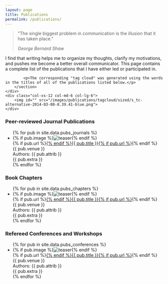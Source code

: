 ```yaml
---
layout: page
title: Publications
permalink: /publications/
---
```


<div class="row publications">
    <div class="col-xs-12 col-md-6 col-lg-6">
        <section>
            <blockquote>
                <p class="fsource">&quot;The single biggest problem in communication is the illusion that it has taken place.&quot;</p>
                <footer>
                    <cite> George Bernard Shaw</cite>
                </footer>
            </blockquote>
            <p>I find that writing helps me to organize my thoughts, clarify my motivations, and pushes me become a better overall communicator. This page contains a complete list of the publications that I have either led or participated in.</p>

            <p>The corresponding "tag cloud" was generated using the words in the titles of all of the publications listed below.</p>
        </section>
    </div>
    <div class="col-xs-12 col-md-6 col-lg-6">
        <img id="" src="/images/publications/tagcloud/sized/s_tc-alternative-2014-03-08-8.39.41-blue.png">
    </div>
</div>


### Peer-reviewed Journal Publications

  <ul class="menu-item publication-list">
    {% for pub in site.data.pubs_journals %}<li>
        <div class="publication">
            {% if pub.image %}<img src="/images/publications/covers/{{ pub.image }}" alt="teaser" class="pub-teaser">{% endif %}
            <div class="title pub-title">{% if pub.url %}<a href="{{ pub.url }}" target="_new">{% endif %}{{ pub.title }}{% if pub.url %}</a>{% endif %}</div>
            <div class="title pub-venue">{{ pub.venue }}</div>
            <div class="excerpt pub-authors">Authors: {{ pub.attrib }}</div>
            <div class="excerpt pub-extra">{{ pub.extra }}</div>
        </div>
    </li>{% endfor %}
  </ul>

### Book Chapters

  <ul class="menu-item publication-list">
    {% for pub in site.data.pubs_chapters %}<li>
        <div class="publication">
            {% if pub.image %}<img src="/images/publications/covers/{{ pub.image }}" alt="teaser" class="pub-teaser">{% endif %}
            <div class="title pub-title">{% if pub.url %}<a href="{{ pub.url }}" target="_new">{% endif %}{{ pub.title }}{% if pub.url %}</a>{% endif %}</div>
            <div class="title pub-venue">{{ pub.venue }}</div>
            <div class="excerpt pub-authors">Authors: {{ pub.attrib }}</div>
            <div class="excerpt pub-extra">{{ pub.extra }}</div>
        </div>
    </li>{% endfor %}
  </ul>

### Refereed Conferences and Workshops

  <ul class="menu-item publication-list">
    {% for pub in site.data.pubs_conferences %}<li>
        <div class="publication no-image">
            {% if pub.image %}<img src="/images/publications/covers/{{ pub.image }}" alt="teaser" class="pub-teaser">{% endif %}
            <div class="title pub-title">{% if pub.url %}<a href="{{ pub.url }}" target="_new">{% endif %}{{ pub.title }}{% if pub.url %}</a>{% endif %}</div>
            <div class="title pub-venue">{{ pub.venue }}</div>
            <div class="excerpt pub-authors">Authors: {{ pub.attrib }}</div>
            <div class="excerpt pub-extra">{{ pub.extra }}</div>
        </div>
    </li>{% endfor %}
  </ul>
